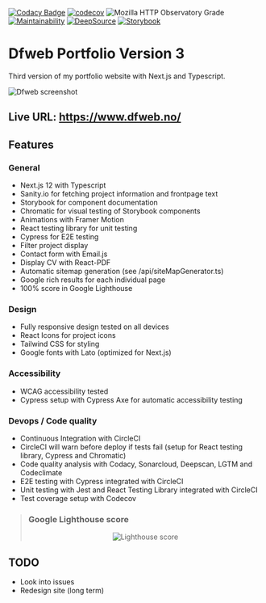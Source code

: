 [![Codacy Badge](https://app.codacy.com/project/badge/Grade/129bf1165c3a455fadb43ddf5f67e1bd)](https://www.codacy.com/gh/w3bdesign/dfweb-v3/dashboard?utm_source=github.com&utm_medium=referral&utm_content=w3bdesign/dfweb-v3&utm_campaign=Badge_Grade)
[![codecov](https://codecov.io/gh/w3bdesign/dfweb-v3/branch/master/graph/badge.svg?token=VML3KNGO0N)](https://codecov.io/gh/w3bdesign/dfweb-v3)
![Mozilla HTTP Observatory Grade](https://img.shields.io/mozilla-observatory/grade-score/dfweb.no)
[![Maintainability](https://api.codeclimate.com/v1/badges/ffcd837a61db13b9630e/maintainability)](https://codeclimate.com/github/w3bdesign/dfweb-v3/maintainability)
[![DeepSource](https://deepsource.io/gh/w3bdesign/dfweb-v3.svg/?label=active+issues&token=xU1k2KJL7peEGSzJkuYYEuw5)](https://deepsource.io/gh/w3bdesign/dfweb-v3/?ref=repository-badge)
[![Storybook](https://cdn.jsdelivr.net/gh/storybookjs/brand@main/badge/badge-storybook.svg)](https://github.com/w3bdesign/dfweb-v3)

# Dfweb Portfolio Version 3

Third version of my portfolio website with Next.js and Typescript.

<img src="https://user-images.githubusercontent.com/45217974/160189236-fa986737-f5a2-42bf-9008-50c59c13a645.png" alt="Dfweb screenshot" />

## Live URL: <https://www.dfweb.no/>

## Features

### General

-   Next.js 12 with Typescript
-   Sanity.io for fetching project information and frontpage text
-   Storybook for component documentation
-   Chromatic for visual testing of Storybook components
-   Animations with Framer Motion
-   React testing library for unit testing
-   Cypress for E2E testing
-   Filter project display
-   Contact form with Email.js
-   Display CV with React-PDF
-   Automatic sitemap generation (see /api/siteMapGenerator.ts)
-   Google rich results for each individual page
-   100% score in Google Lighthouse

### Design

-   Fully responsive design tested on all devices
-   React Icons for project icons
-   Tailwind CSS for styling
-   Google fonts with Lato (optimized for Next.js)

### Accessibility

-   WCAG accessibility tested
-   Cypress setup with Cypress Axe for automatic accessibility testing

### Devops / Code quality

-   Continuous Integration with CircleCI
-   CircleCI will warn before deploy if tests fail (setup for React testing library, Cypress and Chromatic)
-   Code quality analysis with Codacy, Sonarcloud, Deepscan, LGTM and Codeclimate
-   E2E testing with Cypress integrated with CircleCI
-   Unit testing with Jest and React Testing Library integrated with CircleCI
-   Test coverage setup with Codecov

> ### Google Lighthouse score
>
> <center><img src="https://user-images.githubusercontent.com/45217974/154784575-ec7c0df5-3724-4de0-b8ec-c0ee6ea42f6f.png" alt="Lighthouse score" /></center>

## TODO

-   Look into issues
-   Redesign site (long term)
